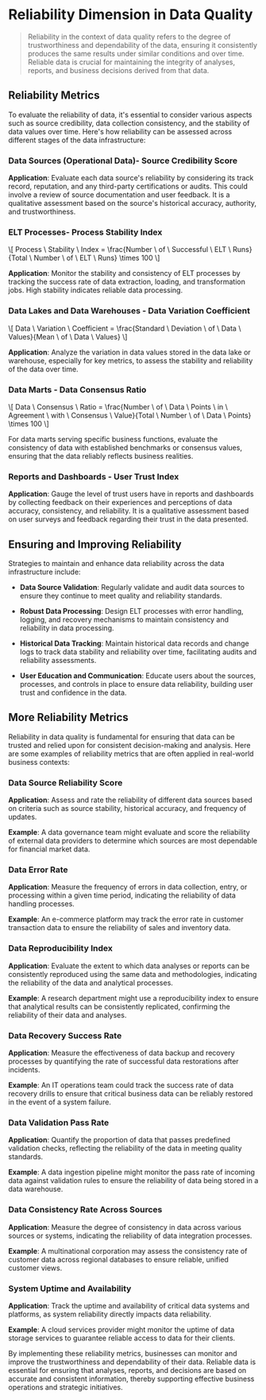 # Reliability Dimension in Data Quality
> Reliability in the context of data quality refers to the degree of trustworthiness and dependability of the data, ensuring it consistently produces the same results under similar conditions and over time. Reliable data is crucial for maintaining the integrity of analyses, reports, and business decisions derived from that data.

## Reliability Metrics
To evaluate the reliability of data, it's essential to consider various aspects such as source credibility, data collection consistency, and the stability of data values over time. Here's how reliability can be assessed across different stages of the data infrastructure:

### Data Sources (Operational Data)- Source Credibility Score
**Application**: Evaluate each data source's reliability by considering its track record, reputation, and any third-party certifications or audits. This could involve a review of source documentation and user feedback. It is a qualitative assessment based on the source's historical accuracy, authority, and trustworthiness.

### ELT Processes- Process Stability Index
\\[ Process \ Stability \ Index = \frac{Number \ of \ Successful \ ELT \ Runs}{Total \ Number \ of \ ELT \ Runs} \times 100 \\]

**Application**: Monitor the stability and consistency of ELT processes by tracking the success rate of data extraction, loading, and transformation jobs. High stability indicates reliable data processing.

### Data Lakes and Data Warehouses - Data Variation Coefficient
\\[ Data \ Variation \ Coefficient = \frac{Standard \ Deviation \ of \ Data \ Values}{Mean \ of \ Data \ Values} \\]

**Application**: Analyze the variation in data values stored in the data lake or warehouse, especially for key metrics, to assess the stability and reliability of the data over time.

### Data Marts - Data Consensus Ratio
\\[ Data \ Consensus \ Ratio = \frac{Number \ of \ Data \ Points \ in \ Agreement \ with \ Consensus \ Value}{Total \ Number \ of \ Data \ Points} \times 100 \\]

For data marts serving specific business functions, evaluate the consistency of data with established benchmarks or consensus values, ensuring that the data reliably reflects business realities.

### Reports and Dashboards - User Trust Index
**Application**: Gauge the level of trust users have in reports and dashboards by collecting feedback on their experiences and perceptions of data accuracy, consistency, and reliability. It is a qualitative assessment based on user surveys and feedback regarding their trust in the data presented.

## Ensuring and Improving Reliability
Strategies to maintain and enhance data reliability across the data infrastructure include:

* **Data Source Validation**:
  Regularly validate and audit data sources to ensure they continue to meet quality and reliability standards.

* **Robust Data Processing**:
  Design ELT processes with error handling, logging, and recovery mechanisms to maintain consistency and reliability in data processing.

* **Historical Data Tracking**:
  Maintain historical data records and change logs to track data stability and reliability over time, facilitating audits and reliability assessments.

* **User Education and Communication**:
  Educate users about the sources, processes, and controls in place to ensure data reliability, building user trust and confidence in the data.

## More Reliability Metrics
Reliability in data quality is fundamental for ensuring that data can be trusted and relied upon for consistent decision-making and analysis. Here are some examples of reliability metrics that are often applied in real-world business contexts:

### Data Source Reliability Score
**Application**: Assess and rate the reliability of different data sources based on criteria such as source stability, historical accuracy, and frequency of updates.

**Example**: A data governance team might evaluate and score the reliability of external data providers to determine which sources are most dependable for financial market data.

### Data Error Rate
**Application**: Measure the frequency of errors in data collection, entry, or processing within a given time period, indicating the reliability of data handling processes.

**Example**: An e-commerce platform may track the error rate in customer transaction data to ensure the reliability of sales and inventory data.

### Data Reproducibility Index
**Application**: Evaluate the extent to which data analyses or reports can be consistently reproduced using the same data and methodologies, indicating the reliability of the data and analytical processes.

**Example**: A research department might use a reproducibility index to ensure that analytical results can be consistently replicated, confirming the reliability of their data and analyses.

### Data Recovery Success Rate
**Application**: Measure the effectiveness of data backup and recovery processes by quantifying the rate of successful data restorations after incidents.

**Example**: An IT operations team could track the success rate of data recovery drills to ensure that critical business data can be reliably restored in the event of a system failure.

### Data Validation Pass Rate
**Application**: Quantify the proportion of data that passes predefined validation checks, reflecting the reliability of the data in meeting quality standards.

**Example**: A data ingestion pipeline might monitor the pass rate of incoming data against validation rules to ensure the reliability of data being stored in a data warehouse.

### Data Consistency Rate Across Sources
**Application**: Measure the degree of consistency in data across various sources or systems, indicating the reliability of data integration processes.

**Example**: A multinational corporation may assess the consistency rate of customer data across regional databases to ensure reliable, unified customer views.

### System Uptime and Availability
**Application**: Track the uptime and availability of critical data systems and platforms, as system reliability directly impacts data reliability.

**Example**: A cloud services provider might monitor the uptime of data storage services to guarantee reliable access to data for their clients.

By implementing these reliability metrics, businesses can monitor and improve the trustworthiness and dependability of their data. Reliable data is essential for ensuring that analyses, reports, and decisions are based on accurate and consistent information, thereby supporting effective business operations and strategic initiatives.
